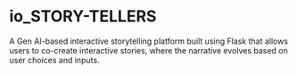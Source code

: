 # io_STORY-TELLERS
A Gen AI-based interactive storytelling platform built using Flask that allows users to co-create interactive stories, where the narrative evolves based on user choices and inputs.
